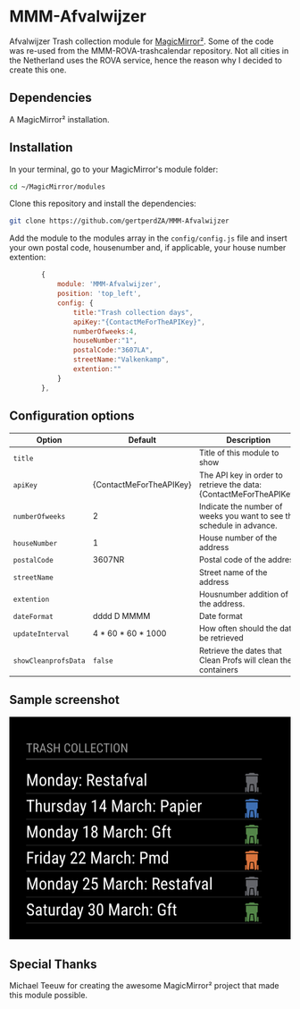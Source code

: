 # MMM-Afvalwijzer

Afvalwijzer Trash collection module for [MagicMirror²](https://github.com/MagicMirrorOrg/MagicMirror). Some of the code was re-used from the MMM-ROVA-trashcalendar repository. Not all cities in the Netherland uses the ROVA service, hence the reason why I decided to create this one.

## Dependencies

A MagicMirror² installation.

## Installation

In your terminal, go to your MagicMirror's module folder:

```bash
cd ~/MagicMirror/modules
```

Clone this repository and install the dependencies:

```bash
git clone https://github.com/gertperdZA/MMM-Afvalwijzer
```

Add the module to the modules array in the `config/config.js` file and insert your own postal code, housenumber and, if applicable, your house number extention:

```js
		{
			module: 'MMM-Afvalwijzer',
			position: 'top_left',
			config: {
				title:"Trash collection days",
				apiKey:"{ContactMeForTheAPIKey}",
				numberOfweeks:4,
				houseNumber:"1",
				postalCode:"3607LA",
				streetName:"Valkenkamp",
				extention:""
			}
		},
```
## Configuration options

Option|Default|Description
------|------|-----------
`title`||Title of this module to show
`apiKey`|{ContactMeForTheAPIKey}|The API key in order to retrieve the data: {ContactMeForTheAPIKey}
`numberOfweeks`|2|Indicate the number of weeks you want to see the schedule in advance.
`houseNumber`|1|House number of the address
`postalCode`|3607NR|Postal code of the address
`streetName`||Street name of the address
`extention`||Housnumber addition of the address.
`dateFormat`|dddd D MMMM|Date format 
`updateInterval`|4 * 60 * 60 * 1000|How often should the data be retrieved
`showCleanprofsData`|`false`|Retrieve the dates that Clean Profs will clean the containers

## Sample screenshot

![screenshot](AfvalwijzerScreenshot.png)

## Special Thanks

Michael Teeuw for creating the awesome MagicMirror² project that made this module possible.
